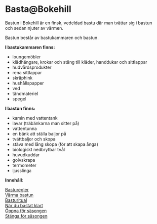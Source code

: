 # Basta@Bokehill

Bastun i Bokehill är en finsk, vedeldad bastu där man tvättar sig i bastun och sedan njuter av värmen.

Bastun består av bastukammaren och bastun.

**I bastukammaren finns:**

- loungemöbler
- klädhängare, krokar och stång till kläder, handdukar och sittlappar
- hudvårdsprodukter
- rena sittlappar
- skräphink
- hushållspapper
- ved
- tändmateriel
- spegel

**I bastun finns:**

- kamin med vattentank
- lavar (träbänkarna man sitter på)
- vattentunna
- en bänk att ställa baljor på
- tvättbaljor och skopa
- stäva med lång skopa (för att skapa ånga)
- biologiskt nedbrytbar tvål
- huvudkuddar
- golvskrapa
- termometer
- ljusslinga

**Innehåll**:

[Basturegler](https://ordvild.se/basturegler)<br>
[Värma bastun](https://ordvild.se/varma-bastun)<br>
[Basturitual](https://ordvild.se/basturitual)<br>
[När du bastat klart](https://ordvild.se/bastat-klart)<br>
[Öppna för säsongen](https://ordvild.se/oppna-for-sasongen)<br>
[Stänga för säsongen](https://ordvild.se/stanga-for-sasongen)